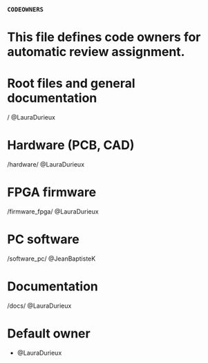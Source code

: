 ### `CODEOWNERS`  
# This file defines code owners for automatic review assignment.

# Root files and general documentation
/ @LauraDurieux

# Hardware (PCB, CAD)
/hardware/ @LauraDurieux 

# FPGA firmware
/firmware_fpga/ @LauraDurieux

# PC software
/software_pc/ @JeanBaptisteK

# Documentation
/docs/ @LauraDurieux

# Default owner
* @LauraDurieux
